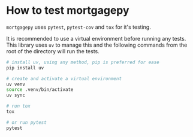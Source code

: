# How to test mortgagepy

`mortgagepy` uses `pytest`, `pytest-cov` and `tox` for it's testing.

It is recommended to use a virtual environment before running any tests. This
library uses `uv` to manage this and the following commands from the root of the
directory will run the tests.

```bash
# install uv, using any method, pip is preferred for ease
pip install uv

# create and activate a virtual environment
uv venv
source .venv/bin/activate
uv sync

# run tox
tox

# or run pytest
pytest
```
